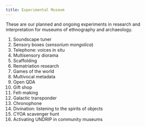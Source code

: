 ```yaml
---
title: Experimental Museum 
---
```


These are our planned and ongoing experiments in research and interpretation for museums of ethnography and archaeology.

1. Soundscape tuner
2. Sensory boxes (*sensorium mongolica*)
3. Telephone: voices in situ
4. Multisensory diorama
5. Scaffolding
6. Rematriation research
7. Games of the world
8. Multivocal metadata
9. Open QDA
10. Gift shop
11. Felt-making
12. Galactic transponder
13. Chronophone
14. Divination: listening to the spirits of objects
15. CYOA scavenger hunt
16. Activating UNDRIP in community museums
